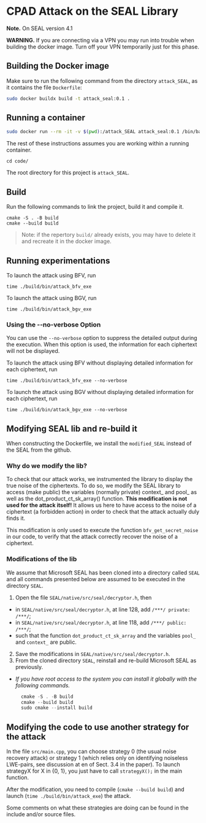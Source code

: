 # CPAD Attack on the SEAL Library

__Note.__ On SEAL version 4.1

__WARNING.__  If you are connecting via a VPN you may run into trouble when building the docker image.  Turn off your VPN temporarily just for this phase.  

## Building the Docker image  
Make sure to run the following command from the directory ``attack_SEAL``, as it contains the file ``Dockerfile``:  
``` bash
sudo docker buildx build -t attack_seal:0.1 .
```

## Running a container  
``` bash
sudo docker run --rm -it -v $(pwd):/attack_SEAL attack_seal:0.1 /bin/bash
```

The rest of these instructions assumes you are working within a running container.

```
cd code/
```

The root directory for this project is ``attack_SEAL``.

## Build


Run the following commands to link the project, build it and compile it.
```
cmake -S . -B build
cmake --build build
```

> Note: if the repertory `build/` already exists, you may have to delete it and recreate it in the docker image.

## Running experimentations  

To launch the attack using BFV, run
```
time ./build/bin/attack_bfv_exe
```

To launch the attack using BGV, run
```
time ./build/bin/attack_bgv_exe
```

### Using the --no-verbose Option

You can use the `--no-verbose` option to suppress the detailed output during the execution. When this option is used, the information for each ciphertext will not be displayed.

To launch the attack using BFV without displaying detailed information for each ciphertext, run
```
time ./build/bin/attack_bfv_exe --no-verbose
```

To launch the attack using BGV without displaying detailed information for each ciphertext, run
```
time ./build/bin/attack_bgv_exe --no-verbose
```

## Modifying SEAL lib and re-build it

When constructing the Dockerfile, we install the `modified_SEAL` instead of the SEAL from the github.

### Why do we modify the lib?
To check that our attack works, we instrumented the library to display the true noise of the ciphertexts. To do so, we modify the SEAL library to access (make public) the variables (normally private) context_ and pool_ as well as the dot_product_ct_sk_array() function.
**This modification is not used for the attack itself!** It allows us here to have access to the noise of a ciphertext (a forbidden action) in order to check that the attack actually duly finds it.

This modification is only used to execute the function `bfv_get_secret_noise` in our code, to verify that the attack correctly recover the noise of a ciphertext.

### Modifications of the lib

We assume that Microsoft SEAL has been cloned into a directory called `SEAL` and all commands presented below are assumed to be executed in the directory `SEAL`.
1. Open the file `SEAL/native/src/seal/decryptor.h`, then
  * in `SEAL/native/src/seal/decryptor.h`, at line 128, add ```/***/ private: /***/```; 
  * in `SEAL/native/src/seal/decryptor.h`, at line 118, add ```/***/ public: /***/```;
  * such that the function `dot_product_ct_sk_array` and the variables `pool_` and `context_` are public.
2. Save the modifications in `SEAL/native/src/seal/decryptor.h`.
3. From the cloned directory `SEAL`, reinstall and re-build Microsoft SEAL as previously.
  * *If you have root access to the system you can install it globally with the following commands.*
	```PowerShell
	  cmake -S . -B build
	  cmake --build build
	  sudo cmake --install build
	  ```

## Modifying the code to use another strategy for the attack

In the file `src/main.cpp`, you can choose strategy 0 (the usual noise recovery attack) or strategy 1 (which relies only on identifying noiseless LWE-pairs, see discussion at en of Sect. 3.4 in the paper). To launch strategyX for X in {0, 1}, you just have to call `strategyX();` in the main function.

After the modification, you need to compile (`cmake --build build`) and launch (`time ./build/bin/attack_exe`) the attack.

Some comments on what these strategies are doing can be found in the include and/or source files.
